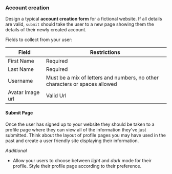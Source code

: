 ### Account creation

Design a typical **account creation form** for a fictional website. If all details are valid, `submit` should take the user to a new page showing them the details of their newly created account.

Fields to collect from your user:

| Field            | Restrictions                                                                |
| ---------------- | --------------------------------------------------------------------------- |
| First Name       | Required                                                                    |
| Last Name        | Required                                                                    |
| Username         | Must be a mix of letters and numbers, no other characters or spaces allowed |
| Avatar Image url | Valid Url                                                                   |

#### Submit Page

Once the user has signed up to your website they should be taken to a profile page where they can view all of the information they've just submitted. Think about the layout of profile pages you may have used in the past and create a user friendly site displaying their information.

_Additional_

- Allow your users to choose between _light_ and _dark_ mode for their profile. Style their profile page according to their preference.
